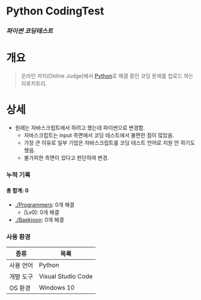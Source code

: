 # Python CodingTest
### _파이썬 코딩테스트_
# 개요
>온라인 저지(Online Judge)에서 [Python]로 해결 중인 코딩 문제를 업로드 하는 리포지토리.
# 상세
- 원래는 자바스크립트에서 하려고 했는데 파이썬으로 변경함.
  - 자바스크립트는 input 측면에서 코딩 테스트에서 불편한 점이 많았음.
  - 가장 큰 이유로 일부 기업은 자바스크립트를 코딩 테스트 언어로 지원 안 하기도 했음.
  - 불가피한 측면이 있다고 판단하여 변경.
### 누적 기록
#### 총 합계: 0
- [./Programmers]: 0개 해결
    - [Lv0]: 0개 해결
- [./Baekjoon]: 0개 해결

### 사용 환경
| 종류 | 목록 |
| ------ | ------ |
| 사용 언어 | Python |
| 개발 도구 | Visual Studio Code |
| OS 환경 | Windows 10 |

   [Python]: <https://www.python.org/>
   [./Baekjoon]: <https://www.acmicpc.net/>
   [./Programmers]: <https://programmers.co.kr/>
